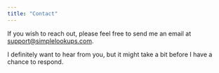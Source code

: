 ```yaml
---
title: "Contact"
---
```


If you wish to reach out, please feel free to send me an email at support@simplelookups.com.

I definitely want to hear from you, but it might take a bit before I have a chance to respond.